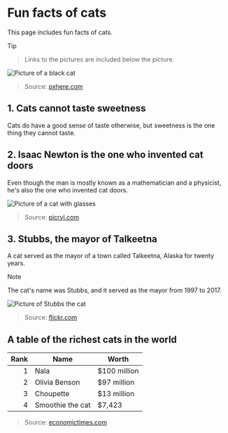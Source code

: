 # **Fun facts of cats**
This page includes fun facts of cats.

> [!TIP]

> Links to the pictures are included below the picture.

![Picture of a black cat](https://c.pxhere.com/photos/66/6d/cat_animal_pet_eyes_animal_world_cat's_eyes_cat_face_mammal-1234967.jpg!d)

> Source: [pxhere.com](https://pxhere.com/en/photo/1234967)

## 1. Cats cannot taste sweetness

Cats do have a good sense of taste otherwise, but sweetness is the one thing they cannot taste.

## 2. Isaac Newton is the one who invented cat doors

Even though the man is mostly known as a mathematician and a physicist, he's also the one who invented cat doors. 

![Picture of a cat with glasses](https://cdn12.picryl.com/photo/2016/12/31/cat-with-glasses-cat-crafty-cat-animals-4a9b72-1024.jpg)

> Source: [picryl.com](https://picryl.com/media/cat-with-glasses-cat-crafty-cat-animals-4a9b72)

## 3. Stubbs, the mayor of Talkeetna

A cat served as the mayor of a town called Talkeetna, Alaska for twenty years. 

> [!NOTE]
> The cat's name was Stubbs, and it served as the mayor from 1997 to 2017.

![Picture of Stubbs the cat](https://upload.wikimedia.org/wikipedia/commons/e/ed/Mayor_Stubbs.jpg)

> Source: [flickr.com](https://www.flickr.com/photos/queen_of_subtle/186866983)

## A table of the richest cats in the world

| Rank | Name | Worth |
|-----:|------|-------|
|     1| Nala | $100 million |
|     2| Olivia Benson| $97 million |
|     3| Choupette | $13 million |
|     4| Smoothie the cat | $7,423 |

> Source: [economictimes.com](https://economictimes.indiatimes.com/industry/miscellaneous/here-are-the-richest-cats-in-the-world-in-2023/smoothie-the-cat/slideshow/102613319.cms)
